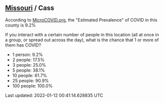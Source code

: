 
## [Missouri](/united-states/missouri) / Cass

According to [MicroCOVID.org](http://microcovid.org),
the "Estimated Prevalence" of COVID in this county is 9.2%

If you interact with a certain number of people in this location
(all at once in a group, or spread out across the day), what is the chance that
1 or more of them has COVID?

- 1 person: 9.2%
- 2 people: 17.5%
- 3 people: 25.0%
- 5 people: 38.1%
- 10 people: 61.7%
- 25 people: 90.9%
- 100 people: 100.0%

Last updated: 2022-01-12 00:41:14.628835 UTC
